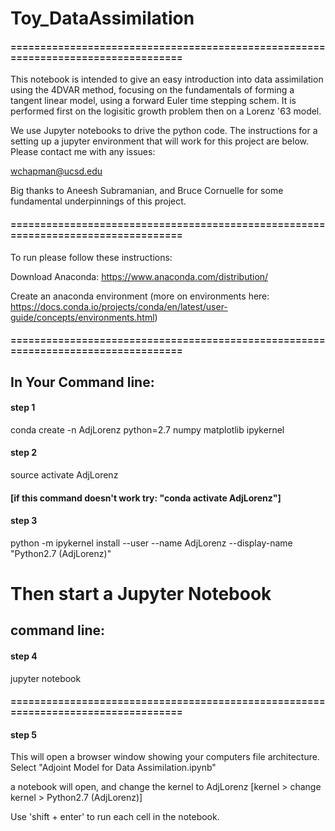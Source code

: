 # Toy_DataAssimilation

#### ==================================================================================
This notebook is intended to give an easy introduction into data assimilation using
the 4DVAR method, focusing on the fundamentals of forming a tangent linear model, using 
a forward Euler time stepping schem. It is performed first on the logisitic growth problem
then on a Lorenz '63 model. 

We use Jupyter notebooks to drive the python code. The instructions for a setting up a jupyter 
environment that will work for this project are below. Please contact me with any issues: 

wchapman@ucsd.edu

Big thanks to Aneesh Subramanian, and Bruce Cornuelle for some fundamental underpinnings of this project. 
#### ==================================================================================

To run please follow these instructions: 


Download Anaconda: 
https://www.anaconda.com/distribution/

Create an anaconda environment (more on environments here: https://docs.conda.io/projects/conda/en/latest/user-guide/concepts/environments.html) 





#### ==================================================================================

## In Your Command line: 

#### step 1
conda create -n AdjLorenz python=2.7 numpy matplotlib ipykernel

#### step 2 

source activate AdjLorenz    

#### [if this command doesn't work try: "conda activate AdjLorenz"]

#### step 3 
python -m ipykernel install --user --name AdjLorenz --display-name "Python2.7 (AdjLorenz)"


# Then start a Jupyter Notebook

## command line: 
#### step 4
jupyter notebook 

#### ==================================================================================

#### step 5
This will open a browser window showing your computers file architecture. Select "Adjoint Model for Data Assimilation.ipynb"

a notebook will open, and change the kernel to AdjLorenz [kernel > change kernel > Python2.7 (AdjLorenz)]




Use 'shift + enter' to run each cell in the notebook.  



